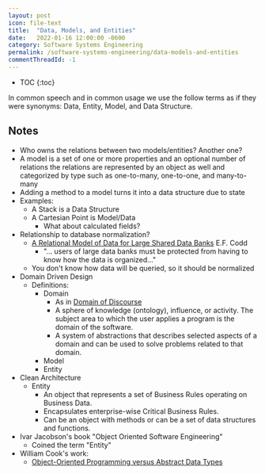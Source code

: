 ```yaml
---
layout: post
icon: file-text
title:  "Data, Models, and Entities"
date:   2022-01-16 12:00:00 -0600
category: Software Systems Engineering
permalink: /software-systems-engineering/data-models-and-entities
commentThreadId: -1
---
```


* TOC
{:toc}

In common speech and in common usage we use the follow terms as if they were synonyms:
Data, Entity, Model, and Data Structure.

## Notes

* Who owns the relations between two models/entities? Another one?
* A model is a set of one or more properties and an optional number of relations the relations are represented by an object as well and categorized by type such as one-to-many, one-to-one, and many-to-many
* Adding a method to a model turns it into a data structure due to state
* Examples:
  * A Stack is a Data Structure
  * A Cartesian Point is Model/Data
    * What about calculated fields?
* Relationship to database normalization?
  * [A Relational Model of Data for Large Shared Data Banks](https://www.seas.upenn.edu/~zives/03f/cis550/codd.pdf)
    E.F. Codd
    * "... users of large data banks must be protected from having to know how the data is organized..."
  * You don't know how data will be queried, so it should be normalized
* Domain Driven Design
  * Definitions:
    * Domain
      * As in [Domain of Discourse](https://en.wikipedia.org/wiki/Domain_of_discourse)
      * A sphere of knowledge (ontology), influence, or activity. The subject area to
        which the user applies a program is the domain of the software.
      * A system of abstractions that describes selected aspects of a domain and can be
        used to solve problems related to that domain.
    * Model
    * Entity
* Clean Architecture
  * Entity
    * An object that represents a set of Business Rules operating on Business Data.
    * Encapsulates enterprise-wise Critical Business Rules.
    * Can be an object with methods or can be a set of data structures and functions.
* Ivar Jacobson's book "Object Oriented Software Engineering"
  * Coined the term "Entity"
* William Cook's work:
  * [Object-Oriented Programming versus Abstract Data Types](https://www.cs.utexas.edu/users/wcook/papers/OOPvsADT/CookOOPvsADT90.pdf)